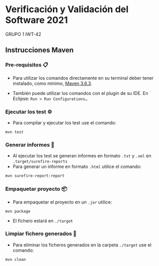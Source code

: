 # Verificación y Validación del Software 2021

GRUPO 1 IWT-42  

## Instrucciones Maven

### Pre-requisitos 📋

- Para utilizar los comandos directamente en su terminal deber tener instalado, como mínimo, [Maven 3.6.3](https://downloads.apache.org/maven/maven-3/3.6.3/binaries/).

- También puede utilizar los comandos con el plugin de su IDE. En Eclipse: ```Run > Run Configurations… ``` 

### Ejecutar los test ⚙️

- Para compilar y ejecutar los test use el comando:
```
mvn test 
```

### Generar informes 📄
- Al ejecutar los test se generan informes en formato ```.txt``` y ```.xml``` en ```.target/surefire-reports```
- Para generar un informe en formato ```.html``` utilice el comando:
```
mvn surefire-report:report
```

### Empaquetar proyecto 📦

- Para empaquetar el proyecto en un ```.jar``` utilice:
```
mvn package
```
-  El fichero estará en ```./target```

### Limpiar fichero generados 🧹
- Para eliminar los ficheros generados en la carpeta ```./target``` use el comando:
```
mvn clean
```

 


